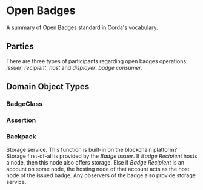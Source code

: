 # Open Badges

A summary of Open Badges standard in Corda's vocabulary.

## Parties

There are three types of participants regarding open badges operations: *issuer*, *recipient*, *host* and *displayer*, *badge consumer*. <!-- Can we generalize host and displayer to be observer?-->

## Domain Object Types

### BadgeClass

### Assertion

### Backpack

Storage service. This function is built-in on the blockchain platform? Storage first-of-all is provided by the *Badge Issuer*. If *Badge Recipient* hosts a node, then this node also offers storage. Else if *Badge Recipient* is an account on some node, the hosting node of that account acts as the host node of the issued badge. Any observers of the badge also provide storage service.